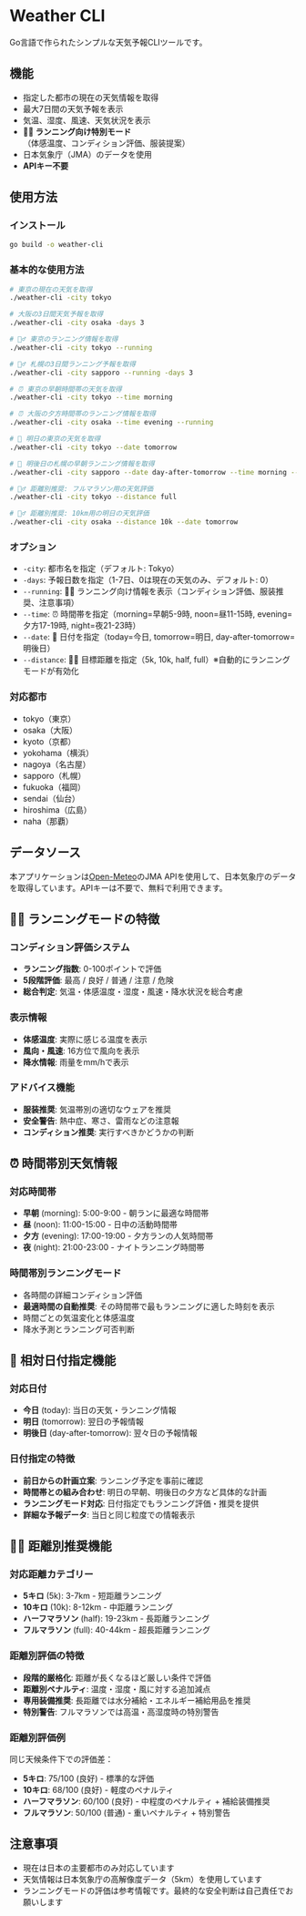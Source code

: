 # Weather CLI

Go言語で作られたシンプルな天気予報CLIツールです。

## 機能

- 指定した都市の現在の天気情報を取得
- 最大7日間の天気予報を表示
- 気温、湿度、風速、天気状況を表示
- **🏃‍♂️ ランニング向け特別モード**（体感温度、コンディション評価、服装提案）
- 日本気象庁（JMA）のデータを使用
- **APIキー不要**

## 使用方法

### インストール

```bash
go build -o weather-cli
```

### 基本的な使用方法

```bash
# 東京の現在の天気を取得
./weather-cli -city tokyo

# 大阪の3日間天気予報を取得
./weather-cli -city osaka -days 3

# 🏃‍♂️ 東京のランニング情報を取得
./weather-cli -city tokyo --running

# 🏃‍♂️ 札幌の3日間ランニング予報を取得
./weather-cli -city sapporo --running -days 3

# ⏰ 東京の早朝時間帯の天気を取得
./weather-cli -city tokyo --time morning

# ⏰ 大阪の夕方時間帯のランニング情報を取得
./weather-cli -city osaka --time evening --running

# 📅 明日の東京の天気を取得
./weather-cli -city tokyo --date tomorrow

# 📅 明後日の札幌の早朝ランニング情報を取得
./weather-cli -city sapporo --date day-after-tomorrow --time morning --running

# 🏃‍♂️ 距離別推奨: フルマラソン用の天気評価
./weather-cli -city tokyo --distance full

# 🏃‍♂️ 距離別推奨: 10km用の明日の天気評価
./weather-cli -city osaka --distance 10k --date tomorrow
```

### オプション

- `-city`: 都市名を指定（デフォルト: Tokyo）
- `-days`: 予報日数を指定（1-7日、0は現在の天気のみ、デフォルト: 0）
- `--running`: 🏃‍♂️ ランニング向け情報を表示（コンディション評価、服装推奨、注意事項）
- `--time`: ⏰ 時間帯を指定（morning=早朝5-9時, noon=昼11-15時, evening=夕方17-19時, night=夜21-23時）
- `--date`: 📅 日付を指定（today=今日, tomorrow=明日, day-after-tomorrow=明後日）
- `--distance`: 🏃‍♂️ 目標距離を指定（5k, 10k, half, full）※自動的にランニングモードが有効化

### 対応都市

- tokyo（東京）
- osaka（大阪）
- kyoto（京都）
- yokohama（横浜）
- nagoya（名古屋）
- sapporo（札幌）
- fukuoka（福岡）
- sendai（仙台）
- hiroshima（広島）
- naha（那覇）

## データソース

本アプリケーションは[Open-Meteo](https://open-meteo.com/)のJMA APIを使用して、日本気象庁のデータを取得しています。APIキーは不要で、無料で利用できます。

## 🏃‍♂️ ランニングモードの特徴

### コンディション評価システム
- **ランニング指数**: 0-100ポイントで評価
- **5段階評価**: 最高 / 良好 / 普通 / 注意 / 危険
- **総合判定**: 気温・体感温度・湿度・風速・降水状況を総合考慮

### 表示情報
- **体感温度**: 実際に感じる温度を表示
- **風向・風速**: 16方位で風向を表示
- **降水情報**: 雨量をmm/hで表示

### アドバイス機能
- **服装推奨**: 気温帯別の適切なウェアを推奨
- **安全警告**: 熱中症、寒さ、雷雨などの注意報
- **コンディション推奨**: 実行すべきかどうかの判断

## ⏰ 時間帯別天気情報

### 対応時間帯
- **早朝** (morning): 5:00-9:00 - 朝ランに最適な時間帯
- **昼** (noon): 11:00-15:00 - 日中の活動時間帯
- **夕方** (evening): 17:00-19:00 - 夕方ランの人気時間帯
- **夜** (night): 21:00-23:00 - ナイトランニング時間帯

### 時間帯別ランニングモード
- 各時間の詳細コンディション評価
- **最適時間の自動推奨**: その時間帯で最もランニングに適した時刻を表示
- 時間ごとの気温変化と体感温度
- 降水予測とランニング可否判断

## 📅 相対日付指定機能

### 対応日付
- **今日** (today): 当日の天気・ランニング情報
- **明日** (tomorrow): 翌日の予報情報
- **明後日** (day-after-tomorrow): 翌々日の予報情報

### 日付指定の特徴
- **前日からの計画立案**: ランニング予定を事前に確認
- **時間帯との組み合わせ**: 明日の早朝、明後日の夕方など具体的な計画
- **ランニングモード対応**: 日付指定でもランニング評価・推奨を提供
- **詳細な予報データ**: 当日と同じ粒度での情報表示

## 🏃‍♂️ 距離別推奨機能

### 対応距離カテゴリー
- **5キロ** (5k): 3-7km - 短距離ランニング
- **10キロ** (10k): 8-12km - 中距離ランニング  
- **ハーフマラソン** (half): 19-23km - 長距離ランニング
- **フルマラソン** (full): 40-44km - 超長距離ランニング

### 距離別評価の特徴
- **段階的厳格化**: 距離が長くなるほど厳しい条件で評価
- **距離別ペナルティ**: 温度・湿度・風に対する追加減点
- **専用装備推奨**: 長距離では水分補給・エネルギー補給用品を推奨
- **特別警告**: フルマラソンでは高温・高湿度時の特別警告

### 距離別評価例
同じ天候条件下での評価差：
- **5キロ**: 75/100 (良好) - 標準的な評価
- **10キロ**: 68/100 (良好) - 軽度のペナルティ
- **ハーフマラソン**: 60/100 (良好) - 中程度のペナルティ + 補給装備推奨
- **フルマラソン**: 50/100 (普通) - 重いペナルティ + 特別警告

## 注意事項

- 現在は日本の主要都市のみ対応しています
- 天気情報は日本気象庁の高解像度データ（5km）を使用しています
- ランニングモードの評価は参考情報です。最終的な安全判断は自己責任でお願いします